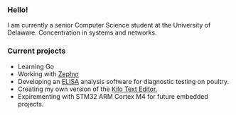  ### Hello!

I am currently a senior Computer Science student at the University of Delaware. Concentration in systems and networks.

### Current projects
- Learning Go
- Working with [Zephyr](https://github.com/zephyrproject-rtos/zephyr)
- Developing an [ELISA](https://www.thermofisher.com/us/en/home/life-science/protein-biology/protein-biology-learning-center/protein-biology-resource-library/pierce-protein-methods/overview-elisa.html) analysis software for diagnostic testing on poultry. 
- Creating my own version of the [Kilo Text Editor.](https://viewsourcecode.org/snaptoken/kilo/)
- Expirementing with STM32 ARM Cortex M4 for future embedded projects. 

